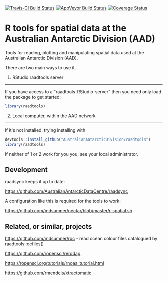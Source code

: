 
<!-- README.md is generated from README.Rmd. Please edit that file -->
[![Travis-CI Build Status](https://travis-ci.org/AustralianAntarcticDivision/raadtools.svg?branch=master)](https://travis-ci.org/AustralianAntarcticDivision/raadtools) [![AppVeyor Build Status](https://ci.appveyor.com/api/projects/status/github/AustralianAntarcticDivision/raadtools?branch=master&svg=true)](https://ci.appveyor.com/project/AustralianAntarcticDivision/raadtools) [![Coverage Status](https://img.shields.io/codecov/c/github/AustralianAntarcticDivision/raadtools/master.svg)](https://codecov.io/github/AustralianAntarcticDivision/raadtools?branch=master)

R tools for spatial data at the Australian Antarctic Division (AAD)
===================================================================

Tools for reading, plotting and manipulating spatial data used at the Australian Antarctic Division (AAD).

There are two main ways to use it.

1. RStudio raadtools server
---------------------------

If you have access to a "raadtools-RStudio-server" then you need only load the package to get started:

``` r
library(raadtools)
```

2. Local computer, within the AAD network
-----------------------------------------

If it's not installed, trying installing with

``` r
devtools::install_github("AustralianAntarcticDivision/raadtools")
library(raadtools)
```

If neither of 1 or 2 work for you you, see your local administrator.

Development
-----------

raadsync keeps it up to date:

<https://github.com/AustralianAntarcticDataCentre/raadsync>

A configuration like this is required for the tools to work:

<https://github.com/mdsumner/nectar/blob/master/r-spatial.sh>

Related, or similar, projects
-----------------------------

<https://github.com/mdsumner/roc> - read ocean colour files catalogued by raadtools::ocfiles()

<https://github.com/ropensci/rerddap>

<https://ropensci.org/tutorials/rnoaa_tutorial.html>

<https://github.com/rmendels/xtractomatic>
